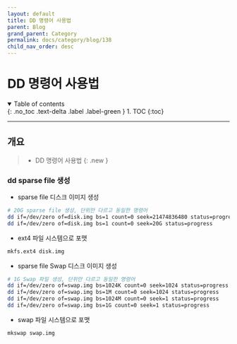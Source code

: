 ```yaml
---
layout: default
title: DD 명령어 사용법
parent: Blog
grand_parent: Category
permalink: docs/category/blog/138
child_nav_order: desc
---
```


# DD 명령어 사용법

<details open markdown="block">
  <summary>
    Table of contents
  </summary>
  {: .no_toc .text-delta .label .label-green }
1. TOC
{:toc}
</details>

---

## 개요

> - DD 명령어 사용법
{: .new }

### dd sparse file 생성

- sparse file 디스크 이미지 생성

```bash
# 20G sparse file 생성, 단위만 다르고 동일한 명령어
dd if=/dev/zero of=disk.img bs=1 count=0 seek=21474836480 status=progress
dd if=/dev/zero of=disk.img bs=1 count=0 seek=20G status=progress
```

- ext4 파일 시스템으로 포맷

```bash
mkfs.ext4 disk.img
```

- sparse file Swap 디스크 이미지 생성

```bash
# 1G Swap 파일 생성, 단위만 다르고 동일한 명령어
dd if=/dev/zero of=swap.img bs=1024K count=0 seek=1024 status=progress
dd if=/dev/zero of=swap.img bs=1M count=0 seek=1024 status=progress
dd if=/dev/zero of=swap.img bs=1024M count=0 seek=1 status=progress
dd if=/dev/zero of=swap.img bs=1G count=0 seek=1 status=progress
```

- swap 파일 시스템으로 포맷

```bash
mkswap swap.img
```
